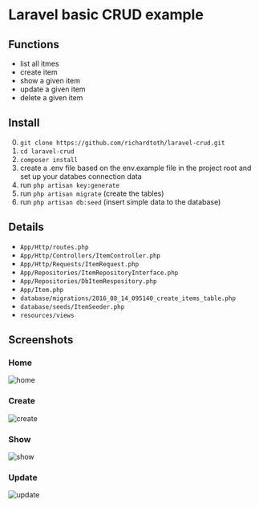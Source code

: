 # Laravel basic CRUD example

## Functions

+ list all itmes
+ create item
+ show a given item
+ update a given item
+ delete a given item

## Install
0. `git clone https://github.com/richardtoth/laravel-crud.git`
1. `cd laravel-crud`
2. `composer install`
3. create a .env file based on the env.example file in the project root and set up your databes connection data
4. run `php artisan key:generate`
5. run `php artisan migrate` (create the tables)
6. run `php artisan db:seed` (insert simple data to the database)

## Details
+ `App/Http/routes.php`
+ `App/Http/Controllers/ItemController.php`
+ `App/Http/Requests/ItemRequest.php`
+ `App/Repositories/ItemRepositoryInterface.php`
+ `App/Repositories/DbItemRespository.php`
+ `App/Item.php`
+ `database/migrations/2016_08_14_095140_create_items_table.php`
+ `database/seeds/ItemSeeder.php`
+ `resources/views`

## Screenshots
### Home
![home](https://github.com/richardtoth/laravel-crud/blob/develop/screenshots/home.png "Home")
### Create
![create](https://github.com/richardtoth/laravel-crud/blob/develop/screenshots/create.png "Create")
### Show
![show](https://github.com/richardtoth/laravel-crud/blob/develop/screenshots/show.png "Show")
### Update
![update](https://github.com/richardtoth/laravel-crud/blob/develop/screenshots/update.png "Update")
